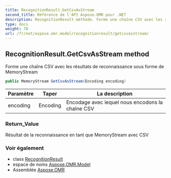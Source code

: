 ```yaml
---
title: RecognitionResult.GetCsvAsStream
second_title: Référence de l'API Aspose.OMR pour .NET
description: RecognitionResult méthode. Forme une chaîne CSV avec les résultats de reconnaissance sous forme de MemoryStream
type: docs
weight: 70
url: /fr/net/aspose.omr.model/recognitionresult/getcsvasstream/
---
```

## RecognitionResult.GetCsvAsStream method

Forme une chaîne CSV avec les résultats de reconnaissance sous forme de MemoryStream

```csharp
public MemoryStream GetCsvAsStream(Encoding encoding)
```

| Paramètre | Taper | La description |
| --- | --- | --- |
| encoding | Encoding | Encodage avec lequel nous encodons la chaîne CSV |

### Return_Value

Résultat de la reconnaissance en tant que MemoryStream avec CSV

### Voir également

* class [RecognitionResult](../)
* espace de noms [Aspose.OMR.Model](../../recognitionresult/)
* Assemblée [Aspose.OMR](../../../)


